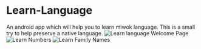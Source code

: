 # Learn-Language
An android app which will help you to learn miwok language. This is a small try to help preserve a native language.
![Learn language Welcome Page](https://user-images.githubusercontent.com/62092976/130233455-2d979148-150a-4bca-8e1a-97ee9f9c8b13.jpeg)
![Learn Numbers](https://user-images.githubusercontent.com/62092976/130233465-63fedbdd-3aea-4072-b508-a730f9cf0b7f.jpeg)
![Learn Family Names](https://user-images.githubusercontent.com/62092976/130233480-79c8e755-f891-4602-bd90-424eca3d9b6a.jpeg)

